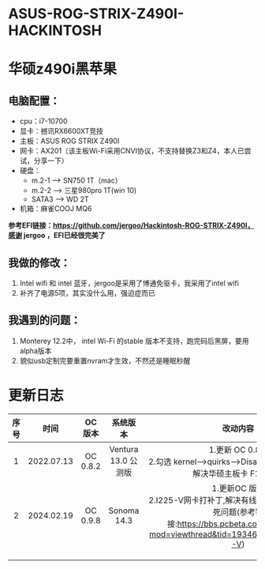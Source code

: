 # ASUS-ROG-STRIX-Z490I-HACKINTOSH
# 华硕z490i黑苹果

## 电脑配置：

- cpu：i7-10700
- 显卡：撼讯RX6600XT竞技
- 主板：ASUS ROG STRIX Z490I 
- 网卡：AX201（该主板Wi-Fi采用CNVI协议，不支持替换Z3和Z4，本人已尝试，分享一下）
- 硬盘：
  - m.2-1 --> SN750 1T（mac）
  - m.2-2 --> 三星980pro 1T(win 10)
  - SATA3 --> WD 2T
- 机箱：麻雀COOJ MQ6

**参考EFI链接：https://github.com/jergoo/Hackintosh-ROG-STRIX-Z490I，感谢 jergoo ，EFI已经很完美了**

## 我做的修改：
1. Intel wifi 和 intel 蓝牙，jergoo是采用了博通免驱卡，我采用了intel wifi
2. 补齐了电源5项，其实没什么用，强迫症而已

## 我遇到的问题：

1. Monterey 12.2中， intel Wi-Fi 的stable 版本不支持，跑完码后黑屏，要用alpha版本
2. 貌似usb定制完要重置nvram才生效，不然还是睡眠秒醒

# 更新日志

| 序号 |    时间    |  OC版本  |      系统版本       |                           改动内容                           |
| :--: | :--------: | :------: | :-----------------: | :----------------------------------------------------------: |
|  1   | 2022.07.13 | OC 0.8.2 | Ventura 13.0 公测版 | 1.更新 OC 0.8.2<br />2.勾选 kernel-->quirks-->DisableRtcChecksum，解决华硕主板卡 F1的情况 |
|  2   | 2024.02.19 | OC 0.9.8 |     Sonoma 14.3     | 1.更新OC 版本<br />2.I225-V网卡打补丁,解决有线网导致的机器重启卡死问题(参考链接:https://bbs.pcbeta.com/forum.php?mod=viewthread&tid=1934671&highlight=I225-V) |
|      |            |          |                     |                                                              |
|      |            |          |                     |                                                              |
|      |            |          |                     |                                                              |

